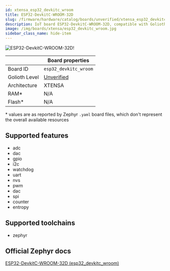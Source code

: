 ```yaml
---
id: xtensa_esp32_devkitc_wroom
title: ESP32-DevkitC-WROOM-32D
slug: /firmware/hardware/catalog/boards/unverified/xtensa_esp32_devkitc_wroom
description: IoT board ESP32-DevkitC-WROOM-32D, compatible with Golioth at unverified level.
image: /img/boards/xtensa/esp32_devkitc_wroom.jpg
sidebar_class_name: hide-item
---
```


[//]: # (This is an auto-generated file, do not edit! Changes to it will be lost upon re-generation)

![ESP32-DevkitC-WROOM-32D!](/img/boards/xtensa/esp32_devkitc_wroom.jpg "ESP32-DevkitC-WROOM-32D")

|                | Board properties     |
| -------------  | -------------------- |
| Board ID       | `esp32_devkitc_wroom` |
| Golioth Level  | [Unverified](/firmware/hardware#unverified-boards) |
| Architecture   | XTENSA |
| RAM*           | N/A |
| Flash*         | N/A |

\* values are as reported by Zephyr `.yaml` board files, which don't represent the overall available resources



## Supported features

* adc
* dac
* gpio
* i2c
* watchdog
* uart
* nvs
* pwm
* dac
* spi
* counter
* entropy

## Supported toolchains

* zephyr

## Official Zephyr docs

[ESP32-DevkitC-WROOM-32D (esp32_devkitc_wroom)](https://docs.zephyrproject.org/latest/boards/xtensa/esp32_devkitc_wroom/doc/index.html)
